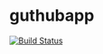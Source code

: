 # guthubapp
[![Build Status](https://dev.azure.com/ndtestingnd0440/AgileProject/_apis/build/status%2FAZDevops7000.guthubapp?branchName=master)](https://dev.azure.com/ndtestingnd0440/AgileProject/_build/latest?definitionId=9&branchName=master)

